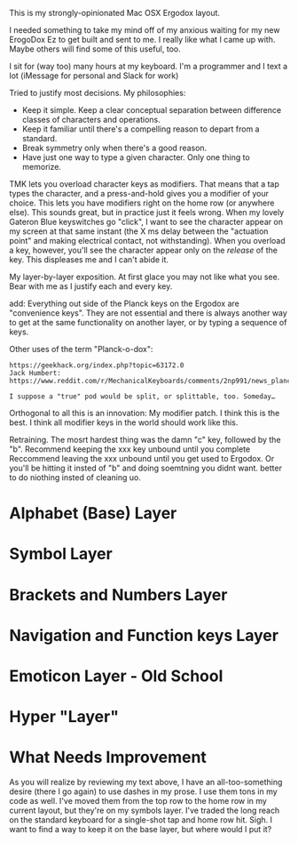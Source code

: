 This is my strongly-opinionated Mac OSX Ergodox layout.

I needed something to take my mind off of my anxious waiting for my new ErogoDox Ez to get built and sent to me. I really like what I came up with. Maybe others will find some of this useful, too.

I sit for (way too) many hours at my keyboard. I'm a programmer and I text a lot (iMessage for personal and Slack for work)

Tried to justify most decisions. My philosophies:

- Keep it simple. Keep a clear conceptual separation between difference classes of characters and operations.
- Keep it familiar until there's a compelling reason to depart from a standard.
- Break symmetry only when there's a good reason.
- Have just one way to type a given character. Only one thing to memorize.

TMK lets you overload character keys as modifiers. That means that a tap types the character, and a press-and-hold gives you a modifier of your choice. This lets you have modifiers right on the home row (or anywhere else). This sounds great, but in practice just it feels wrong. When my lovely Gateron Blue keyswitches go "click", I want to see the character appear on my screen at that same instant (the X ms delay between the "actuation point" and making electrical contact, not withstanding). When you overload a key, however, you'll see the character appear only on the *release* of the key. This displeases me and I can't abide it.

My layer-by-layer exposition. At first glace you may not like what you see. Bear with me as I justify each and every key.

add: Everything out side of the Planck keys on the Ergodox are "convenience keys". They are not essential and there is always another way to get at the same functionality on another layer, or by typing a sequence of keys.


Other uses of the term "Planck-o-dox":

    https://geekhack.org/index.php?topic=63172.0
    Jack Humbert: https://www.reddit.com/r/MechanicalKeyboards/comments/2np991/news_planck_handwiring_kits_now_for_sale/

    I suppose a "true" pod would be split, or splittable, too. Someday…
    

Orthogonal to all this is an innovation: My modifier patch. I think this is the best. I think all modifier keys in the world should work like this.

Retraining. The mosrt hardest thing was the damn "c" key, followed by the "b". Recommend keeping the xxx key unbound until you complete
Reccommend leaving the xxx unbound until you get used to Ergodox. Or you'll be hitting it insted of "b" and doing soemtning you didnt want. better to do niothing insted of cleaning uo.



Alphabet (Base) Layer
=====================


Symbol Layer
============


Brackets and Numbers Layer
==========================


Navigation and Function keys Layer
==================================


Emoticon Layer - Old School
===========================


Hyper "Layer"
=============


What Needs Improvement
======================

As you will realize by reviewing my text above, I have an all-too-something desire (there I go again) to use dashes in my prose. I use them tons in my code as well. I've moved them from the top row to the home row in my current layout, but they're on my symbols layer. I've traded the long reach on the standard keyboard for a single-shot tap and home row hit. Sigh. I want to find a way to keep it on the base layer, but where would I put it?